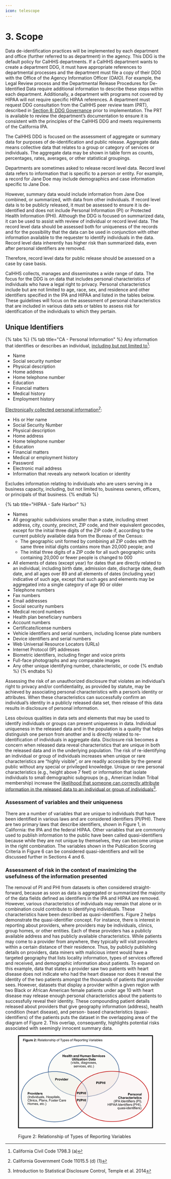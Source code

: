 ```yaml
---
icon: telescope
---
```


# 3. Scope

Data de-identification practices will be implemented by each department and office (further referred to as department) in the agency. This DDG is the default policy for CalHHS departments. If a CalHHS department wants to create a department DDG, it must have appropriate references to departmental processes and the department must file a copy of their DDG with the Office of the Agency Information Officer (OAIO). For example, the Legal Review process and the Departmental Release Procedures for De- Identified Data require additional information to describe these steps within each department. Additionally, a department with programs not covered by HIPAA will not require specific HIPAA references. A department must request DDG consultation from the CalHHS peer review team (PRT), described in [Section 8: DDG Governance](8.-ddg-governance.md) prior to implementation. The PRT is available to review the department’s documentation to ensure it is consistent with the principles of the CalHHS DDG and meets requirements of the California IPA.

The CalHHS DDG is focused on the assessment of aggregate or summary data for purposes of de-identification and public release. Aggregate data means collective data that relates to a group or category of services or individuals. The aggregate data may be shown in table form as counts, percentages, rates, averages, or other statistical groupings.

Departments are sometimes asked to release record level data. Record level data refers to information that is specific to a person or entity. For example, a record for Jane Doe may include demographics and case information specific to Jane Doe.

However, summary data would include information from Jane Doe combined, or summarized, with data from other individuals. If record level data is to be publicly released, it must be assessed to ensure it is de-identified and does not include Personal Information (PI) or Protected Health Information (PHI). Although the DDG is focused on summarized data, it can be used to assist with review of individual or record level data. The record level data should be assessed both for uniqueness of the records and for the possibility that the data can be used in conjunction with other information available to the requester to identify individuals in the data. Record level data inherently has higher risk than summarized data, even after personal identifiers are removed.

Therefore, record level data for public release should be assessed on a case by case basis.

CalHHS collects, manages and disseminates a wide range of data. The focus for the DDG is on data that includes personal characteristics of individuals who have a legal right to privacy. Personal characteristics include but are not limited to age, race, sex, and residence and other identifiers specified in the IPA and HIPAA and listed in the tables below. These guidelines will focus on the assessment of personal characteristics that are included in various data sets or tables to assess risk for identification of the individuals to which they pertain.

## Unique Identifiers

{% tabs %}
{% tab title="CA - Personal Information" %}
Any information that identifies or describes an individual, [including but not limited to](#user-content-fn-1)[^1]:

* Name
* Social security number
* Physical description
* Home address
* Home telephone number
* Education
* Financial matters
* Medical history
* Employment history

[Electronically collected personal information](#user-content-fn-2)[^2]:

* His or Her name
* Social Security Number
* Physical description
* Home address
* Home telephone number
* Education
* Financial matters
* Medical or employment history
* Password
* Electronic mail address
* Information that reveals any network location or identity

Excludes information relating to individuals who are users serving in a business capacity, including, but not limited to, business owners, officers, or principals of that business.
{% endtab %}

{% tab title="HIPAA - Safe Harbor" %}
* Names
* All geographic subdivisions smaller than a state, including street address, city, county, precinct, ZIP code, and their equivalent geocodes, except for the initial three digits of the ZIP code if, according to the current publicly available data from the Bureau of the Census:
  * The geographic unit formed by combining all ZIP codes with the same three initial digits contains more than 20,000 people; and
  * The initial three digits of a ZIP code for all such geographic units containing 20,000 or fewer people is changed to 000
* All elements of dates (except year) for dates that are directly related to an individual, including birth date, admission date, discharge date, death date, and all ages over 89 and all elements of dates (including year) indicative of such age, except that such ages and elements may be aggregated into a single category of age 90 or older
* Telephone numbers
* Fax numbers
* Email addresses
* Social security numbers
* Medical record numbers
* Health plan beneficiary numbers
* Account numbers
* Certificate/license numbers
* Vehicle identifiers and serial numbers, including license plate numbers
* Device identifiers and serial numbers
* Web Universal Resource Locators (URLs)
* Internet Protocol (IP) addresses
* Biometric identifiers, including finger and voice prints
* Full-face photographs and any comparable images
* Any other unique identifying number, characteristic, or code
{% endtab %}
{% endtabs %}

Assessing the risk of an unauthorized disclosure that violates an individual’s right to privacy and/or confidentiality, as provided by statute, may be achieved by associating personal characteristics with a person’s identity or attributes. When these characteristics can successfully confirm an individual’s identity in a publicly released data set, then release of this data results in disclosure of personal information.

Less obvious qualities in data sets and elements that may be used to identify individuals or groups can present uniqueness in data. Individual uniqueness in the released data and in the population is a quality that helps distinguish one person from another and is directly related to re-identification of individuals in aggregate data. Disclosure risk becomes a concern when released data reveal characteristics that are unique in both the released data and in the underlying population. The risk of re-identifying an individual or group of individuals increases when unique or rare characteristics are “highly visible”, or are readily accessible by the general public without any special or privileged knowledge. Unique or rare personal characteristics (e.g., height above 7 feet) or information that isolate individuals to small demographic subgroups (e.g., American Indian Tribal membership) increase the [likelihood that someone can correctly attribute information in the released data to an individual or group of individuals](#user-content-fn-3)[^3].

### Assessment of variables and their uniqueness

There are a number of variables that are unique to individuals that have been identified in various laws and are considered identifiers (PI/PHI). There are two primary laws that describe identifiers, shown in Figure 1, in California: the IPA and the federal HIPAA. Other variables that are commonly used to publish information to the public have been called quasi-identifiers because while they are not unique by themselves, they can become unique in the right combination. The variables shown in the Publication Scoring Criteria in Figure 6 can be considered quasi-identifiers and will be discussed further in Sections 4 and 6.

### Assessment of risk in the context of maximizing the usefulness of the information presented

The removal of PI and PHI from datasets is often considered straight-forward, because as soon as data is aggregated or summarized the majority of the data fields defined as identifiers in the IPA and HIPAA are removed. However, various characteristics of individuals may remain that alone or in combination could contribute to identifying individuals. These characteristics have been described as quasi-identifiers. Figure 2 helps demonstrate the quasi-identifier concept. For instance, there is interest in reporting about providers, where providers may be individuals, clinics, group homes, or other entities. Each of these providers has a publicly available address and has publicly available characteristics. While patients may come to a provider from anywhere, they typically will visit providers within a certain distance of their residence. Thus, by publicly publishing details on providers, data miners with malicious intent would have a targeted geography that lists locality information, types of services offered and received, and demographic information about patients. To expand on this example, data that states a provider saw two patients with heart disease does not indicate who had the heart disease nor does it reveal the identity of the two patients amongst the thousands of patients that provider sees. However, datasets that display a provider within a given region with two Black or African American female patients under age 10 with heart disease may release enough personal characteristics about the patients to successfully reveal their identity. These compounding patient details released about providers that give geography information (address), health condition (heart disease), and person- based characteristics (quasi-identifiers) of the patients puts the dataset in the overlapping area of the diagram of Figure 2. This overlap, consequently, highlights potential risks associated with seemingly innocent summary data.

<figure><img src="../.gitbook/assets/Picture1.png" alt="Figure 2. This is a Venn Diagram with three circles. 1. Health and Human Services Utilization data (e.g., visits, diagnoses, services, etc.) 2. Personal Characteristics (e.g., IPA Identifiers (PI), HIPAA Identifiers (PHI), and quasi-identifiers). 3. Providers (e.g., individuals, hospitals, clinics, plans, foster care homes, etc.) The overlap of these circles is displayed with the type of resulting data combinations."><figcaption><p>Figure 2: Relationship of Types of Reporting Variables</p></figcaption></figure>

[^1]: California Civil Code 1798.3 (a)

[^2]: California Government Code 11015.5 (d) (1)

[^3]: Introduction to Statistical Disclosure Control, Temple et al. 2014
